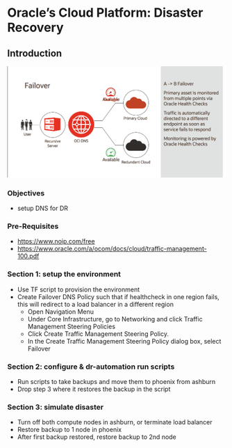 # Oracle’s Cloud Platform: Disaster Recovery

<!-- Comment out table of contents
## Table of Contents
[Introduction](#introduction)
-->

## Introduction

![Alt text](./failover_SS.png?raw=true "Title")

### Objectives
- setup DNS for DR

### Pre-Requisites
- https://www.noip.com/free
- https://www.oracle.com/a/ocom/docs/cloud/traffic-management-100.pdf

### Section 1: setup the environment
- Use TF script to provision the environment
- Create Failover DNS Policy such that if healthcheck in one region fails, this will redirect to a load balancer in a different region
  - Open Navigation Menu
  - Under Core Infrastructure, go to Networking and click Traffic Management Steering Policies
  - Click Create Traffic Management Steering Policy.
  - In the Create Traffic Management Steering Policy dialog box, select Failover
  
### Section 2: configure & dr-automation run scripts
- Run scripts to take backups and move them to phoenix from ashburn
- Drop step 3 where it restores the backup in the script

### Section 3: simulate disaster
- Turn off both compute nodes in ashburn, or terminate load balancer
- Restore backup to 1 node in phoenix
- After first backup restored, restore backup to 2nd node
